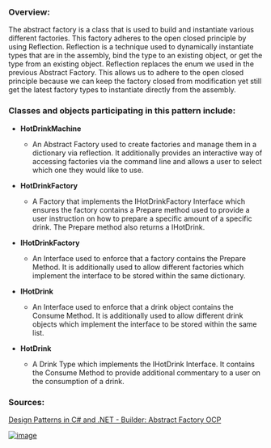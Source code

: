 ### **Overview:**

The abstract factory is a class that is used to build and instantiate various different factories. This factory adheres to the open closed principle by using Reflection. Reflection is a technique used to dynamically instantiate types that are in the assembly, bind the type to an existing object, or get the type from an existing object. Reflection replaces the enum we used in the previous Abstract Factory. This allows  us to adhere to the open closed principle because we can keep the factory closed from modification yet still get the latest factory types to instantiate directly from the assembly.

### **Classes and objects participating in this pattern include:**

- **HotDrinkMachine**
	- An Abstract Factory used to create factories and manage them in a dictionary via reflection. It additionally provides an interactive way of accessing factories via the command line and allows a user to select which one they would like to use.

- **HotDrinkFactory**
	- A Factory that implements the IHotDrinkFactory Interface which ensures the factory contains a Prepare method used to provide a user instruction on how to prepare a specific amount of a specific drink. The Prepare method also returns a IHotDrink.

- **IHotDrinkFactory**
	- An Interface used to enforce that a factory contains the Prepare Method. It is additionally used to allow different factories which implement the interface to be stored within the same dictionary.

- **IHotDrink**
	- An Interface used to enforce that a drink object contains the Consume Method. It is additionally used to allow different drink objects which implement the interface to be stored within the same list.

- **HotDrink**
	- A Drink Type which implements the IHotDrink Interface. It contains the Consume Method to provide additional commentary to a user on the consumption of a drink.

### **Sources:**
[Design Patterns in C# and .NET - Builder: Abstract Factory OCP](https://www.udemy.com/course/design-patterns-csharp-dotnet/)

[![image](https://github.com/nicholasrwx/GangOfFourPatterns/blob/main/Imgs/back-arrow_1f519.png)](https://github.com/nicholasrwx/GangOfFourPatterns/tree/main)